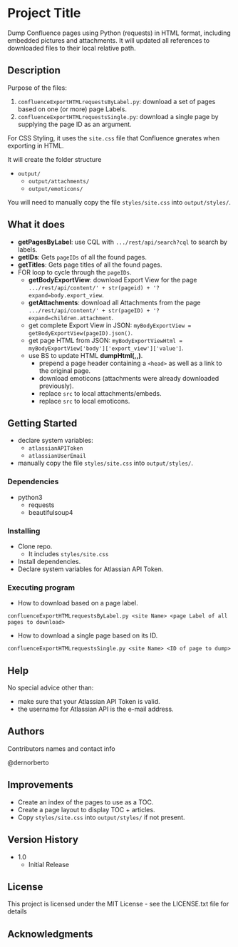 # Project Title

Dump Confluence pages using Python (requests) in HTML format, including embedded pictures and attachments.
It will updated all references to downloaded files to their local relative path.

## Description

Purpose of the files:
1. `confluenceExportHTMLrequestsByLabel.py`: download a set of pages based on one (or more) page Labels.
2. `confluenceExportHTMLrequestsSingle.py`: download a single page by supplying the page ID as an argument.

For CSS Styling, it uses the `site.css` file that Confluence gnerates when exporting in HTML.

It will create the folder structure
* `output/`
  * `output/attachments/`
  * `output/emoticons/`

You will need to manually copy the file `styles/site.css` into `output/styles/`.

## What it does

* **getPagesByLabel**: use CQL with `.../rest/api/search?cql` to search by labels.
* **getIDs**: Gets `pageIDs` of all the found pages.
* **getTitles**: Gets page titles of all the found pages.
* FOR loop to cycle through the `pageIDs`.
  * **getBodyExportView**: download Export View for the page `.../rest/api/content/' + str(pageid) + '?expand=body.export_view`.
  * **getAttachments**: download all Attachments from the page `.../rest/api/content/' + str(pageID) + '?expand=children.attachment`.
  * get complete Export View in JSON: `myBodyExportView = getBodyExportView(pageID).json()`.
  * get page HTML from JSON: `myBodyExportViewHtml = myBodyExportView['body']['export_view']['value']`.
  * use BS to update HTML **dumpHtml(<Page HTML>,<Page Title>,<Page ID>)**.
    * prepend a page header containing a `<head>` as well as a link to the original page.
    * download emoticons (attachments were already downloaded previously).
    * replace `src` to local attachments/embeds.
    * replace `src` to local emoticons.

## Getting Started

* declare system variables:
  * `atlassianAPIToken`
  * `atlassianUserEmail`
* manually copy the file `styles/site.css` into `output/styles/`.

### Dependencies

* python3
  * requests
  * beautifulsoup4

### Installing

* Clone repo.
  * It includes `styles/site.css`
* Install dependencies.
* Declare system variables for Atlassian API Token.

### Executing program

* How to download based on a page label.

```
confluenceExportHTMLrequestsByLabel.py <site Name> <page Label of all pages to download>
```

* How to download a single page based on its ID.
 
```
confluenceExportHTMLrequestsSingle.py <site Name> <ID of page to dump>
```

## Help

No special advice other than:
* make sure that your Atlassian API Token is valid.
* the username for Atlassian API is the e-mail address.


## Authors

Contributors names and contact info

@dernorberto

## Improvements

* Create an index of the pages to use as a TOC.
* Create a page layout to display TOC + articles.
* Copy `styles/site.css` into `output/styles/` if not present.

## Version History

* 1.0
    * Initial Release

## License

This project is licensed under the MIT License - see the LICENSE.txt file for details

## Acknowledgments

